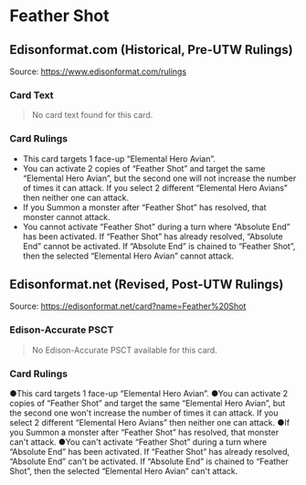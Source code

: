 # Feather Shot

## Edisonformat.com (Historical, Pre-UTW Rulings)

Source: https://www.edisonformat.com/rulings

### Card Text

> No card text found for this card.

### Card Rulings

*   This card targets 1 face-up “Elemental Hero Avian”.
*   You can activate 2 copies of “Feather Shot” and target the same “Elemental Hero Avian”, but the second one will not increase the number of times it can attack. If you select 2 different “Elemental Hero Avians” then neither one can attack.
*   If you Summon a monster after “Feather Shot” has resolved, that monster cannot attack.
*   You cannot activate “Feather Shot” during a turn where “Absolute End” has been activated. If “Feather Shot” has already resolved, “Absolute End” cannot be activated. If “Absolute End” is chained to “Feather Shot”, then the selected “Elemental Hero Avian” cannot attack.

## Edisonformat.net (Revised, Post-UTW Rulings)

Source: https://edisonformat.net/card?name=Feather%20Shot

### Edison-Accurate PSCT

> No Edison-Accurate PSCT available for this card.

### Card Rulings

●This card targets 1 face-up “Elemental Hero Avian”.
●You can activate 2 copies of “Feather Shot” and target the same “Elemental Hero Avian”, but the second one won't increase the number of times it can attack. If you select 2 different “Elemental Hero Avians” then neither one can attack.
●If you Summon a monster after “Feather Shot” has resolved, that monster can't attack.
●You can't activate “Feather Shot” during a turn where “Absolute End” has been activated. If “Feather Shot” has already resolved, “Absolute End” can't be activated. If “Absolute End” is chained to “Feather Shot”, then the selected “Elemental Hero Avian” can't attack.
            